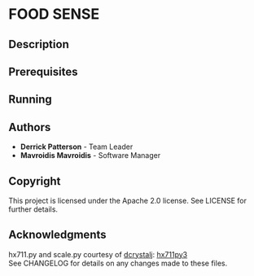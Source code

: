 # FOOD SENSE

## Description


## Prerequisites


## Running


## Authors

* **Derrick Patterson** - Team Leader
* **Mavroidis Mavroidis** - Software Manager

## Copyright

This project is licensed under the Apache 2.0 license.
See LICENSE for further details.

## Acknowledgments 

hx711.py and scale.py courtesy of [dcrystalj](https://github.com/dcrystalj): [hx711py3](https://github.com/dcrystalj/hx711py3)<br/>
See CHANGELOG for details on any changes made to these files.
